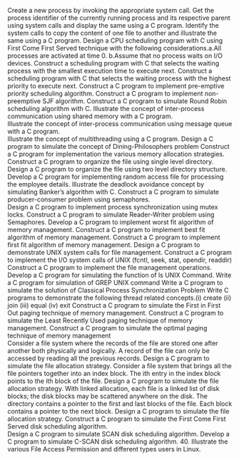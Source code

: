 Create a new process by invoking the appropriate system call. Get the process identifier of the currently running process and its respective parent using system calls and display the same using a C program.
Identify the system calls to copy the content of one file to another and illustrate the same using a C program.
Design a CPU scheduling program with C using First Come First Served technique with the following considerations.a.All processes are activated at time 0. b.Assume that no process waits on I/O devices.
Construct a scheduling program with C that selects the waiting process with the smallest execution time to execute next.
Construct a scheduling program with C that selects the waiting process with the highest priority to execute next.
Construct a C program to implement pre-emptive priority scheduling algorithm.
Construct a C program to implement non-preemptive SJF algorithm.
Construct a C program to simulate Round Robin scheduling algorithm with C.
Illustrate the concept of inter-process communication using shared memory with a C program.  
Illustrate the concept of inter-process communication using message queue with a C program.  
Illustrate the concept of multithreading using a C program.
Design a C program to simulate the concept of Dining-Philosophers problem
Construct a C program for implementation the various memory allocation strategies.
Construct a C program to organize the file using single level directory.
Design a C program to organize the file using two level directory structure.
Develop a C program for implementing random access file for processing the employee details.
Illustrate the deadlock avoidance concept by simulating Banker’s algorithm with C. 
Construct a C program to simulate producer-consumer problem using semaphores.  
Design a C program to implement process synchronization using mutex locks.
Construct a C program to simulate Reader-Writer problem using Semaphores.
Develop a C program to implement worst fit algorithm of memory management.
Construct a C program to implement best fit algorithm of memory management.
Construct a C program to implement first fit algorithm of memory management.
Design a C program to demonstrate UNIX system calls for file management.
Construct a C program to implement the I/O system calls of UNIX (fcntl, seek, stat, opendir, readdir)
Construct a C program to implement the file management operations.
Develop a C program for simulating the function of ls UNIX Command.
Write a C program for simulation of GREP UNIX command
Write a C program to simulate the solution of Classical Process Synchronization Problem
Write C programs to demonstrate the following thread related concepts.(i) create (ii) join (iii) equal (iv) exit
Construct a C program to simulate the First in First Out paging technique of memory management.
Construct a C program to simulate the Least Recently Used paging technique of memory management.
Construct a C program to simulate the optimal paging technique of memory management  
Consider a file system where the records of the file are stored one after another both physically and logically. A record of the file can only be accessed by reading all the previous records.  Design a C program to simulate the file allocation strategy.
Consider a file system that brings all the file pointers together into an index block. The ith entry in the index block points to the ith block of the file. Design a C program to simulate the file allocation strategy.
With linked allocation, each file is a linked list of disk blocks; the disk blocks may be scattered anywhere on the disk. The directory contains a pointer to the first and last blocks of the file.  Each block contains a pointer to the next block. Design a C program to simulate the file allocation strategy.
Construct a C program to simulate the First Come First Served disk scheduling algorithm.  
Design a C program to simulate SCAN disk scheduling algorithm.
Develop a C program to simulate C-SCAN disk scheduling algorithm.
40. Illustrate the various File Access Permission and different types users in Linux.
